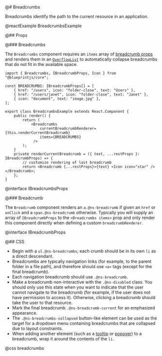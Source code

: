 @# Breadcrumbs

Breadcrumbs identify the path to the current resource in an application.

@reactExample BreadcrumbsExample

@## Props

@### Breadcrumbs

The `Breadcrumbs` component requires an `items` array of
[breadcrumb props](#core/components/breadcrumbs.breadcrumb) and renders them in
an [`OverflowList`](#core/components/overflow-list) to automatically collapse
breadcrumbs that do not fit in the available space.

```tsx
import { Breadcrumbs, IBreadcrumbProps, Icon } from "@blueprintjs/core";

const BREADCRUMBS: IBreadcrumbProps[] = [
    { href: "/users", icon: "folder-close", text: "Users" },
    { href: "/users/janet", icon: "folder-close", text: "Janet" },
    { icon: "document", text: "image.jpg" },
];

export class BreadcrumbsExample extends React.Component {
    public render() {
        return (
            <Breadcrumbs
                currentBreadcrumbRenderer={this.renderCurrentBreadcrumb}
                items={BREADCRUMBS}
             />
        );
    }
    private renderCurrentBreadcrumb = ({ text, ...restProps }: IBreadcrumbProps) => {
        // customize rendering of last breadcrumb
        return <Breadcrumb {...restProps}>{text} <Icon icon="star" /></Breadcrumb>;
    };
}
```

@interface IBreadcrumbsProps

@### Breadcrumb

The `Breadcrumb` component renders an `a.@ns-breadcrumb` if given an `href` or
`onClick` and a `span.@ns-breadcrumb` otherwise. Typically you will supply an
array of `IBreadcrumbProps` to the `<Breadcrumbs items>` prop and only render
this component directly when defining a custom `breadcrumbRenderer`.

@interface IBreadcrumbProps

@## CSS

* Begin with a `ul.@ns-breadcrumbs`; each crumb should be in its own `li` as a direct descendant.
* Breadcrumbs are typically navigation links (for example, to the parent folder in a file path), and
therefore should use `<a>` tags (except for the final breadcrumb).
* Each navigation breadcrumb should use `.@ns-breadcrumb`.
* Make a breadcrumb non-interactive with the `.@ns-disabled` class. You should only use this
state when you want to indicate that the user cannot navigate to the breadcrumb (for example, if
the user does not have permission to access it). Otherwise, clicking a breadcrumb should take the
user to that resource.
* Mark the final breadcrumb `.@ns-breadcrumb-current` for an emphasized appearance.
* The `.@ns-breadcrumbs-collapsed` button-like element can be used as the target for a dropdown menu
containing breadcrumbs that are collapsed due to layout constraints.
* When adding another element (such as a [tooltip](#core/components/tooltip) or
[popover](#core/components/popover)) to a breadcrumb, wrap it around the contents of the `li`.

@css breadcrumbs
